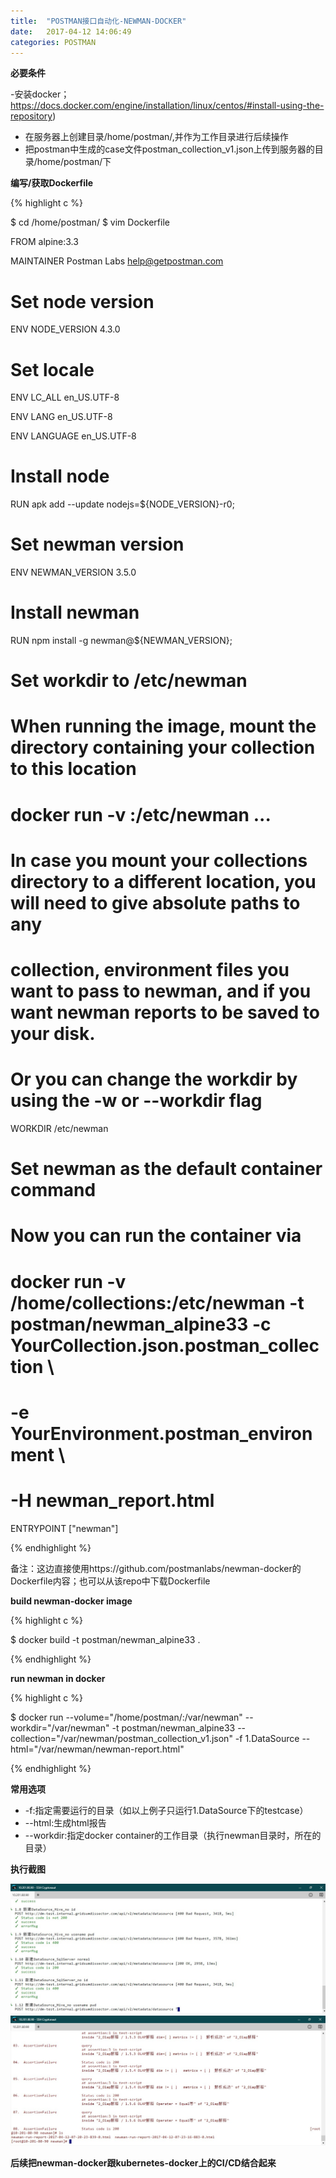 ```yaml
---
title:  "POSTMAN接口自动化-NEWMAN-DOCKER"
date:   2017-04-12 14:06:49
categories: POSTMAN
---
```


**必要条件**

 -安装docker；https://docs.docker.com/engine/installation/linux/centos/#install-using-the-repository)
 - 在服务器上创建目录/home/postman/,并作为工作目录进行后续操作
 - 把postman中生成的case文件postman_collection_v1.json上传到服务器的目录/home/postman/下

**编写/获取Dockerfile**

{% highlight c %}

$ cd /home/postman/
$ vim Dockerfile



FROM alpine:3.3

MAINTAINER Postman Labs <help@getpostman.com>



# Set node version

ENV NODE_VERSION 4.3.0



# Set locale

ENV LC_ALL en_US.UTF-8

ENV LANG en_US.UTF-8

ENV LANGUAGE en_US.UTF-8



# Install node

RUN apk add --update nodejs=${NODE_VERSION}-r0;



# Set newman version

ENV NEWMAN_VERSION 3.5.0



# Install newman

RUN npm install -g newman@${NEWMAN_VERSION};



# Set workdir to /etc/newman

# When running the image, mount the directory containing your collection to this location

#

# docker run -v <path to collections directory>:/etc/newman ...

#

# In case you mount your collections directory to a different location, you will need to give absolute paths to any

# collection, environment files you want to pass to newman, and if you want newman reports to be saved to your disk.

# Or you can change the workdir by using the -w or --workdir flag



WORKDIR /etc/newman



# Set newman as the default container command

# Now you can run the container via

#

# docker run -v /home/collections:/etc/newman -t postman/newman_alpine33 -c YourCollection.json.postman_collection \

#                                                                        -e YourEnvironment.postman_environment \

#                                                                        -H newman_report.html



ENTRYPOINT ["newman"]

{% endhighlight %}

备注：这边直接使用https://github.com/postmanlabs/newman-docker的Dockerfile内容；也可以从该repo中下载Dockerfile

**build newman-docker image**

{% highlight c %}

$ docker build -t postman/newman_alpine33 .

{% endhighlight %}


**run newman in docker**

{% highlight c %}

$ docker run --volume="/home/postman/:/var/newman" --workdir="/var/newman" -t postman/newman_alpine33 --collection="/var/newman/postman_collection_v1.json" -f 1.DataSource --html="/var/newman/newman-report.html"

{% endhighlight %}

**常用选项**

- -f:指定需要运行的目录（如以上例子只运行1.DataSource下的testcase）
- --html:生成html报告
- --workdir:指定docker container的工作目录（执行newman目录时，所在的目录）

**执行截图**

![newman-docker1](../images/postman/newman-docker1.jpg)
![newman-docker-result](../images/postman/newman-docker-result.jpg)

**后续把newman-docker跟kubernetes-docker上的CI/CD结合起来**